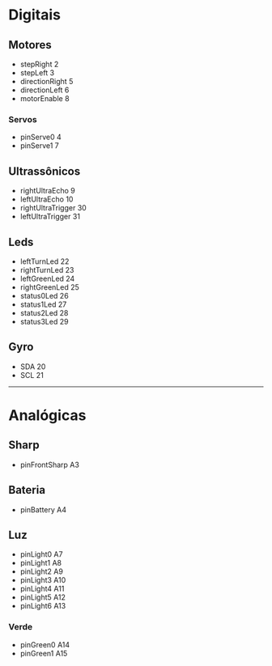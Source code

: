 # Digitais
## Motores
- stepRight 2
- stepLeft 3
- directionRight 5
- directionLeft 6
- motorEnable 8
### Servos
- pinServe0 4
- pinServe1 7

## Ultrassônicos
- rightUltraEcho 9
- leftUltraEcho 10
- rightUltraTrigger 30
- leftUltraTrigger 31

## Leds
- leftTurnLed 22
- rightTurnLed 23
- leftGreenLed 24
- rightGreenLed 25
- status0Led 26
- status1Led 27
- status2Led 28
- status3Led 29

## Gyro
- SDA 20
- SCL 21

---
# Analógicas
## Sharp
- pinFrontSharp A3

## Bateria
- pinBattery A4

## Luz
- pinLight0 A7
- pinLight1 A8
- pinLight2 A9
- pinLight3 A10
- pinLight4 A11
- pinLight5 A12
- pinLight6 A13

### Verde
- pinGreen0 A14
- pinGreen1 A15